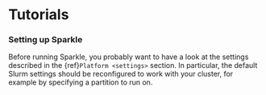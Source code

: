 # Tutorials

### Setting up Sparkle

Before running Sparkle, you probably want to have a look at the settings described in the {ref}`Platform <settings>` section.
In particular, the default Slurm settings should be reconfigured to work with your cluster, for example by specifying a partition to run on.


```{include} ../../Examples/configuration.md
```

```{include} ../../Examples/configuration_quality.md
```

```{include} ../../Examples/configuration_randomforest.md
```

```{include} ../../Examples/parallel_portfolio_runtime.md
```

```{include} ../../Examples/selection.md
```

```{include} ../../Examples/selection_multi-file_instance.md
```
